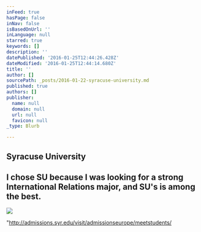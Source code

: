 ```yaml
---
inFeed: true
hasPage: false
inNav: false
isBasedOnUrl: ''
inLanguage: null
starred: true
keywords: []
description: ''
datePublished: '2016-01-25T12:44:26.428Z'
dateModified: '2016-01-25T12:44:14.680Z'
title: ''
author: []
sourcePath: _posts/2016-01-22-syracuse-university.md
published: true
authors: []
publisher:
  name: null
  domain: null
  url: null
  favicon: null
_type: Blurb

---
```

## Syracuse University 

## I chose SU because I was looking for a strong International Relations major, and SU's is among the best.
![](https://the-grid-user-content.s3-us-west-2.amazonaws.com/9a1e5858-340d-4a40-870e-031cb6500f7d.jpg)

"http://admissions.syr.edu/visit/admissionseurope/meetstudents/